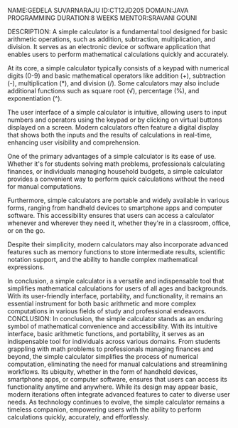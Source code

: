 NAME:GEDELA SUVARNARAJU
ID:CT12JD205
DOMAIN:JAVA PROGRAMMING
DURATION:8 WEEKS
MENTOR:SRAVANI GOUNI

DESCRIPTION:
A simple calculator is a fundamental tool designed for basic arithmetic operations, such as addition, subtraction, multiplication, and division. It serves as an electronic device or software application that enables users to perform mathematical calculations quickly and accurately.

At its core, a simple calculator typically consists of a keypad with numerical digits (0-9) and basic mathematical operators like addition (+), subtraction (-), multiplication (*), and division (/). Some calculators may also include additional functions such as square root (√), percentage (%), and exponentiation (^).

The user interface of a simple calculator is intuitive, allowing users to input numbers and operators using the keypad or by clicking on virtual buttons displayed on a screen. Modern calculators often feature a digital display that shows both the inputs and the results of calculations in real-time, enhancing user visibility and comprehension.

One of the primary advantages of a simple calculator is its ease of use. Whether it's for students solving math problems, professionals calculating finances, or individuals managing household budgets, a simple calculator provides a convenient way to perform quick calculations without the need for manual computations.

Furthermore, simple calculators are portable and widely available in various forms, ranging from handheld devices to smartphone apps and computer software. This accessibility ensures that users can access a calculator whenever and wherever they need it, whether they're in a classroom, office, or on the go.

Despite their simplicity, modern calculators may also incorporate advanced features such as memory functions to store intermediate results, scientific notation support, and the ability to handle complex mathematical expressions.

In conclusion, a simple calculator is a versatile and indispensable tool that simplifies mathematical calculations for users of all ages and backgrounds. With its user-friendly interface, portability, and functionality, it remains an essential instrument for both basic arithmetic and more complex computations in various fields of study and professional endeavors.
CONCLUSION:
In conclusion, the simple calculator stands as an enduring symbol of mathematical convenience and accessibility. With its intuitive interface, basic arithmetic functions, and portability, it serves as an indispensable tool for individuals across various domains. From students grappling with math problems to professionals managing finances and beyond, the simple calculator simplifies the process of numerical computation, eliminating the need for manual calculations and streamlining workflows. Its ubiquity, whether in the form of handheld devices, smartphone apps, or computer software, ensures that users can access its functionality anytime and anywhere. While its design may appear basic, modern iterations often integrate advanced features to cater to diverse user needs. As technology continues to evolve, the simple calculator remains a timeless companion, empowering users with the ability to perform calculations quickly, accurately, and effortlessly.
